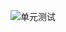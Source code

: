 ![单元测试](https://cdn.jsdelivr.net/gh/cjing9017/Files@main/img/%E5%8D%95%E5%85%83%E6%B5%8B%E8%AF%95.svg)